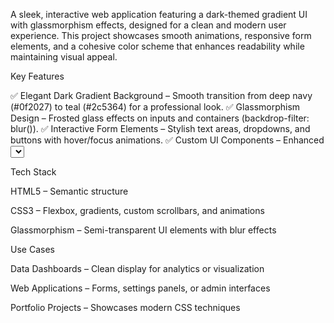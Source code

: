A sleek, interactive web application featuring a dark-themed gradient UI with glassmorphism effects, designed for a clean and modern user experience. 
This project showcases smooth animations, responsive form elements, and a cohesive color scheme that enhances readability while maintaining visual appeal.



Key Features

✅ Elegant Dark Gradient Background – Smooth transition from deep navy (#0f2027) to teal (#2c5364) for a professional look.
✅ Glassmorphism Design – Frosted glass effects on inputs and containers (backdrop-filter: blur()).
✅ Interactive Form Elements – Stylish text areas, dropdowns, and buttons with hover/focus animations.
✅ Custom UI Components – Enhanced <select> dropdown with SVG arrow, subtle shadows, and rounded corners.
✅ Responsive Layout – Centered flexbox design that works on all screen sizes.
✅ Modern Aesthetic – Cyan/teal accent colors (#00c6ff, #0072ff) with smooth transitions.



Tech Stack

HTML5 – Semantic structure

CSS3 – Flexbox, gradients, custom scrollbars, and animations

Glassmorphism – Semi-transparent UI elements with blur effects


Use Cases

Data Dashboards – Clean display for analytics or visualization

Web Applications – Forms, settings panels, or admin interfaces

Portfolio Projects – Showcases modern CSS techniques 
